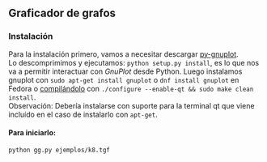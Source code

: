 ## Graficador de grafos

### Instalación
Para la instalación primero, vamos a necesitar descargar [py-gnuplot](http://sourceforge.net/projects/gnuplot-py/files/latest/download?source=files).  
Lo descomprimimos y ejecutamos: `python setup.py install`, es lo que nos va a permitir interactuar con *GnuPlot* desde Python. 
Luego instalamos gnuplot con `sudo apt-get install gnuplot` o `dnf install gnuplot` en Fedora
o [compilándolo](https://sourceforge.net/projects/gnuplot/files/gnuplot/) con `./configure --enable-qt && sudo make clean install`.  
Observación: Debería instalarse con suporte para la terminal qt que viene incluído en el caso de instalarlo con `apt-get`.

#### Para iniciarlo:  
`python gg.py ejemplos/k8.tgf`
